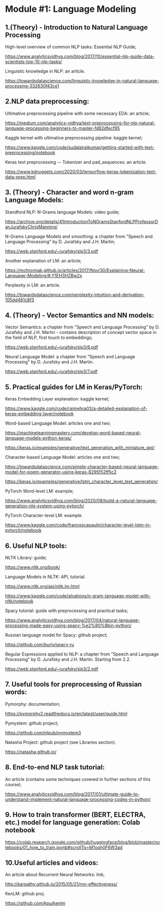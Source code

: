 # Module #1: Language Modeling

## 1.(Theory) - Introduction to Natural Language Processing
High-level overview of common NLP tasks: Essential NLP Guide; 

https://www.analyticsvidhya.com/blog/2017/10/essential-nlp-guide-data-scientists-top-10-nlp-tasks/

Linguistic knowledge in NLP: an article.

https://towardsdatascience.com/linguistic-knowledge-in-natural-language-processing-332630f43ce1

## 2.NLP data preprocessing:
Ultimative preprocessing pipeline with some necessary EDA: an article;

https://medium.com/analytics-vidhya/text-preprocessing-for-nlp-natural-language-processing-beginners-to-master-fd82dfecf95

Kaggle kernel with ultimative preprocessing pipeline: kaggle kernel;

https://www.kaggle.com/code/sudalairajkumar/getting-started-with-text-preprocessing/notebook

Keras text preprocessing -- Tokenizer and pad_sequences: an article.

https://www.kdnuggets.com/2020/03/tensorflow-keras-tokenization-text-data-prep.html

## 3. (Theory) - Character and word n-gram Language Models:

Standford NLP: N-Grams language Models: video guide;

https://archive.org/details/41IntroductionToNGramsStanfordNLPProfessorDanJurafskyChrisManning/

N-Grams Language Models and smoothing:  a chapter from "Speech and Language Processing" by D. Jurafsky and  J.H. Martin;

https://web.stanford.edu/~jurafsky/slp3/3.pdf

Another explanation of LM: an article;

https://mchromiak.github.io/articles/2017/Nov/30/Explaining-Neural-Language-Modeling/#.Y1EH3HZBw2x

Perplexity in LM: an article.

https://towardsdatascience.com/perplexity-intuition-and-derivation-105dd481c8f3

## 4. (Theory) - Vector Semantics and NN models:

Vector Semantics: a chapter from "Speech and Language Processing" by D. Jurafsky and  J.H. Martin - contains description of concept vector space in the field of NLP, first touch to embeddings;

https://web.stanford.edu/~jurafsky/slp3/6.pdf

Neural Language Model: a chapter from "Speech and Language Processing" by D. Jurafsky and  J.H. Martin.

https://web.stanford.edu/~jurafsky/slp3/7.pdf

## 5. Practical guides for LM in Keras/PyTorch:

Keras Embedding Layer explanation: kaggle kernel;

https://www.kaggle.com/code/rajmehra03/a-detailed-explanation-of-keras-embedding-layer/notebook

Word-based Language Model: articles one and two;

https://machinelearningmastery.com/develop-word-based-neural-language-models-python-keras/

https://keras.io/examples/generative/text_generation_with_miniature_gpt/

Character-based Language Model: articles one and two;

https://towardsdatascience.com/simple-character-based-neural-language-model-for-poem-generator-using-keras-8295f52ff5c2

https://keras.io/examples/generative/lstm_character_level_text_generation/

PyTorch Word-level LM: example;

https://www.analyticsvidhya.com/blog/2020/08/build-a-natural-language-generation-nlg-system-using-pytorch/

PyTorch Character-level LM: example.

https://www.kaggle.com/code/francescapaulin/character-level-lstm-in-pytorch/notebook

## 6. Useful NLP tools:

NLTK Library: guide;

https://www.nltk.org/book/

Language Models in NLTK: API, tutorial.

https://www.nltk.org/api/nltk.lm.html

https://www.kaggle.com/code/alvations/n-gram-language-model-with-nltk/notebook

Spacy tutorial: guide with preprocessing and practical tasks;

https://www.analyticsvidhya.com/blog/2017/04/natural-language-processing-made-easy-using-spacy-%e2%80%8bin-python/

Russian language model for Spacy: github project;

https://github.com/buriy/spacy-ru

Regular Expressions applied to NLP: a chapter from "Speech and Language Processing" by D. Jurafsky and  J.H. Martin. Starting from 2.2.

https://web.stanford.edu/~jurafsky/slp3/2.pdf

## 7. Useful tools for preprocessing of Russian words:

Pymorphy: documentation;

https://pymorphy2.readthedocs.io/en/latest/user/guide.html

Pymystem: github project;

https://github.com/nlpub/pymystem3

Natasha Project: github project (see Libraries section).

https://natasha.github.io/

## 8. End-to-end NLP task tutorial:

An article (contains some techniques covered in further sections of this course).

https://www.analyticsvidhya.com/blog/2017/01/ultimate-guide-to-understand-implement-natural-language-processing-codes-in-python/

## 9. How to train transformer (BERT, ELECTRA, etc.) model for language generation: Colab notebook

https://colab.research.google.com/github/huggingface/blog/blob/master/notebooks/01_how_to_train.ipynb#scrollTo=M1oqh0F6W3ad

## 10.Useful articles and videos:

An article about Recurrent Neural Networks: link;

http://karpathy.github.io/2015/05/21/rnn-effectiveness/

KenLM: github proj.

https://github.com/kpu/kenlm

